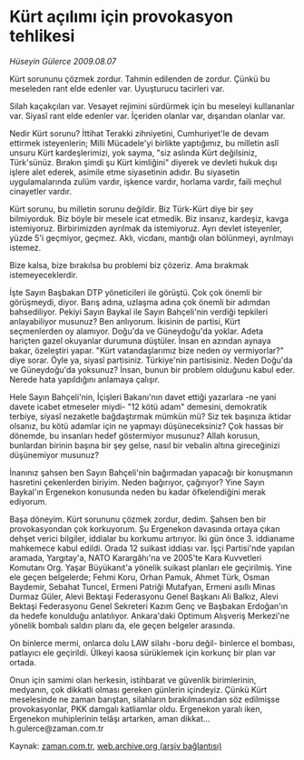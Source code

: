 # Kürt açılımı için provokasyon tehlikesi

*Hüseyin Gülerce 2009.08.07*

<tr><td class="metin" colspan="2" style="padding-top: 20px; padding-left: 5px; ">Kürt sorununu çözmek zordur. Tahmin edilenden de zordur. Çünkü bu meseleden rant elde edenler var. Uyuşturucu tacirleri var.</td></tr><tr><td class="metin" colspan="2" style="padding-top: 20px; padding-left: 5px; "><p>Silah kaçakçıları var. Vesayet rejimini sürdürmek için bu meseleyi kullananlar var. Siyasî rant elde edenler var. İçeriden olanlar var, dışarıdan olanlar var.
<p>Nedir Kürt sorunu? İttihat Terakki zihniyetini, Cumhuriyet'le de devam ettirmek isteyenlerin; Milli Mücadele'yi birlikte yaptığımız, bu milletin aslî unsuru Kürt kardeşlerimizi, yok sayma, "siz aslında Kürt değilsiniz, Türk'sünüz. Bırakın şimdi şu Kürt kimliğini" diyerek ve devleti hukuk dışı işlere alet ederek, asimile etme siyasetinin adıdır. Bu siyasetin uygulamalarında zulüm vardır, işkence vardır, horlama vardır, faili meçhul cinayetler vardır.
<p>Kürt sorunu, bu milletin sorunu değildir. Biz Türk-Kürt diye bir şey bilmiyorduk. Biz böyle bir mesele icat etmedik. Biz insanız, kardeşiz, kavga istemiyoruz. Birbirimizden ayrılmak da istemiyoruz. Ayrı devlet isteyenler, yüzde 5'i geçmiyor, geçmez. Aklı, vicdanı, mantığı olan bölünmeyi, ayrılmayı istemez.
<p>Bize kalsa, bize bırakılsa bu problemi biz çözeriz. Ama bırakmak istemeyeceklerdir.
<p>İşte Sayın Başbakan DTP yöneticileri ile görüştü. Çok çok önemli bir görüşmeydi, diyor. Barış adına, uzlaşma adına çok önemli bir adımdan bahsediliyor. Pekiyi Sayın Baykal ile Sayın Bahçeli'nin verdiği tepkileri anlayabiliyor musunuz? Ben anlıyorum. İkisinin de partisi, Kürt seçmenlerden oy alamıyor. Doğu'da ve Güneydoğu'da yoklar. Adeta hariçten gazel okuyanlar durumuna düştüler. İnsan en azından aynaya bakar, özeleştiri yapar. "Kürt vatandaşlarımız bize neden oy vermiyorlar?" diye sorar. Öyle ya, siyasî partisiniz. Türkiye'nin partisisiniz. Neden Doğu'da ve Güneydoğu'da yoksunuz? İnsan, bunun bir problem olduğunu kabul eder. Nerede hata yapıldığını anlamaya çalışır.
<p>Hele Sayın Bahçeli'nin, İçişleri Bakanı'nın davet ettiği yazarlara -ne yani davete icabet etmeseler miydi- "12 kötü adam" demesini, demokratik terbiye, siyasî nezaketle bağdaştırmak mümkün mü? Siz tek başınıza iktidar olsanız, bu kötü adamlar için ne yapmayı düşüneceksiniz? Çok hassas bir dönemde, bu insanları hedef göstermiyor musunuz? Allah korusun, bunlardan birinin başına bir şey gelse, nasıl bir vebalin altına gireceğinizi düşünemiyor musunuz?
<p>İnanınız şahsen ben Sayın Bahçeli'nin bağırmadan yapacağı bir konuşmanın hasretini çekenlerden biriyim. Neden bağırıyor, çağırıyor? Yine Sayın Baykal'ın Ergenekon konusunda neden bu kadar öfkelendiğini merak ediyorum.
<p>Başa döneyim. Kürt sorununu çözmek zordur, dedim. Şahsen ben bir provokasyondan çok korkuyorum. Şu Ergenekon davasında ortaya çıkan dehşet verici bilgiler, iddialar bu korkumu artırıyor. İki gün önce 3. iddianame mahkemece kabul edildi. Orada 12 suikast iddiası var. İşçi Partisi'nde yapılan aramada, Yargıtay'a, NATO Karargâhı'na ve 2005'te Kara Kuvvetleri Komutanı Org. Yaşar Büyükanıt'a yönelik suikast planları ele geçirilmiş. Yine ele geçen belgelerde; Fehmi Koru, Orhan Pamuk, Ahmet Türk, Osman Baydemir, Sebahat Tuncel, Ermeni Patriği Mutafyan, Ermeni asıllı Minas Durmaz Güler, Alevi Bektaşi Federasyonu Genel Başkanı Ali Balkız, Alevi Bektaşi Federasyonu Genel Sekreteri Kazım Genç ve Başbakan Erdoğan'ın da hedefe konulduğu anlatılıyor. Ankara'daki Optimum Alışveriş Merkezi'ne yönelik bombalı saldırı planı da, ele geçen belgeler arasında.
<p>On binlerce mermi, onlarca dolu LAW silahı -boru değil- binlerce el bombası, patlayıcı ele geçirildi. Ülkeyi kaosa sürüklemek için korkunç bir plan var ortada.
<p>Onun için samimi olan herkesin, istihbarat ve güvenlik birimlerinin, medyanın, çok dikkatli olması gereken günlerin içindeyiz. Çünkü Kürt meselesinde ne zaman barıştan, silahların bırakılmasından söz edilmişse provokasyonlar, PKK damgalı katliamlar oldu. Ergenekon yaralı iken, Ergenekon muhiplerinin telâşı artarken, aman dikkat... h.gulerce@zaman.com.tr<br/></p></p></p></p></p></p></p></p></p></p></td></tr>

Kaynak: [zaman.com.tr](http://zaman.com.tr/yazar.do?yazino=877825), [web.archive.org (arşiv bağlantısı)](http://web.archive.org/web/20091208024822/http://www.zaman.com.tr:80/yazar.do?yazino=877825)
